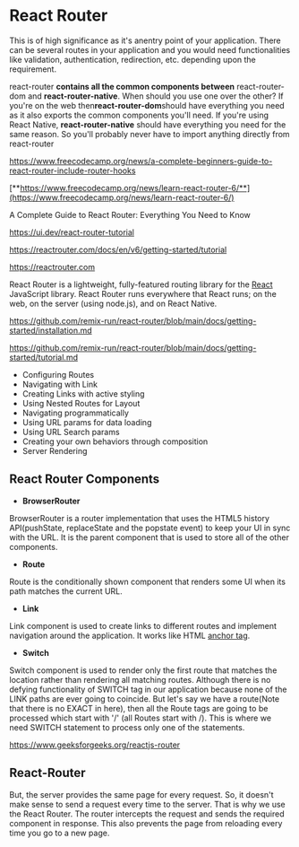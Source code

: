 # React Router

This is of high significance as it's anentry point of your application. There can be several routes in your application and you would need functionalities like validation, authentication, redirection, etc. depending upon the requirement.

react-router **contains all the common components between** react-router-dom and **react-router-native**. When should you use one over the other? If you're on the web then**react-router-dom**should have everything you need as it also exports the common components you'll need. If you're using React Native, **react-router-native** should have everything you need for the same reason. So you'll probably never have to import anything directly from react-router

<https://www.freecodecamp.org/news/a-complete-beginners-guide-to-react-router-include-router-hooks>

[**https://www.freecodecamp.org/news/learn-react-router-6/**](https://www.freecodecamp.org/news/learn-react-router-6/)

A Complete Guide to React Router: Everything You Need to Know

<https://ui.dev/react-router-tutorial>

<https://reactrouter.com/docs/en/v6/getting-started/tutorial>

<https://reactrouter.com>

React Router is a lightweight, fully-featured routing library for the [React](https://reactjs.org/) JavaScript library. React Router runs everywhere that React runs; on the web, on the server (using node.js), and on React Native.

<https://github.com/remix-run/react-router/blob/main/docs/getting-started/installation.md>

<https://github.com/remix-run/react-router/blob/main/docs/getting-started/tutorial.md>

- Configuring Routes
- Navigating with Link
- Creating Links with active styling
- Using Nested Routes for Layout
- Navigating programmatically
- Using URL params for data loading
- Using URL Search params
- Creating your own behaviors through composition
- Server Rendering

## React Router Components

- **BrowserRouter**

BrowserRouter is a router implementation that uses the HTML5 history API(pushState, replaceState and the popstate event) to keep your UI in sync with the URL. It is the parent component that is used to store all of the other components.

- **Route**

Route is the conditionally shown component that renders some UI when its path matches the current URL.

- **Link**

Link component is used to create links to different routes and implement navigation around the application. It works like HTML [anchor tag](https://www.geeksforgeeks.org/html-a-tag/).

- **Switch**

Switch component is used to render only the first route that matches the location rather than rendering all matching routes. Although there is no defying functionality of SWITCH tag in our application because none of the LINK paths are ever going to coincide. But let's say we have a route(Note that there is no EXACT in here), then all the Route tags are going to be processed which start with '/' (all Routes start with /). This is where we need SWITCH statement to process only one of the statements.

<https://www.geeksforgeeks.org/reactjs-router>

## React-Router

But, the server provides the same page for every request. So, it doesn't make sense to send a request every time to the server. That is why we use the React Router. The router intercepts the request and sends the required component in response. This also prevents the page from reloading every time you go to a new page.

